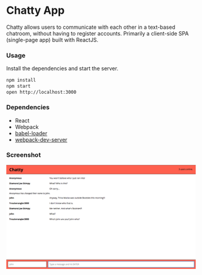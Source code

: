 Chatty App
=====================

Chatty allows users to communicate with each other in a text-based chatroom, without having to register accounts. Primarily a client-side SPA (single-page app) built with ReactJS.

### Usage

Install the dependencies and start the server.

```
npm install
npm start
open http://localhost:3000
```

### Dependencies

* React
* Webpack
* [babel-loader](https://github.com/babel/babel-loader)
* [webpack-dev-server](https://github.com/webpack/webpack-dev-server)

### Screenshot

!["Screenshot of chatty messages"](https://github.com/eaglesham/Chatty_App/blob/master/docs/chatty__screenshot.png?raw=true)
